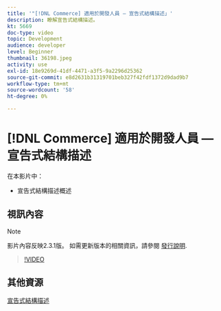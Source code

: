 ```yaml
---
title: '"[!DNL Commerce] 適用於開發人員 — 宣告式結構描述」'
description: 瞭解宣告式結構描述。
kt: 5669
doc-type: video
topic: Development
audience: developer
level: Beginner
thumbnail: 36198.jpeg
activity: use
exl-id: 18e9269d-41df-4471-a3f5-9a2296d25362
source-git-commit: e8d2631b31319701beb327f42fdf1372d9dad9b7
workflow-type: tm+mt
source-wordcount: '58'
ht-degree: 0%

---
```


# [!DNL Commerce] 適用於開發人員 — 宣告式結構描述

在本影片中：

- 宣告式結構描述概述

## 視訊內容

>[!NOTE]
>
>影片內容反映2.3.1版。 如需更新版本的相關資訊，請參閱 [發行說明](https://experienceleague.adobe.com/docs/commerce-operations/release/notes/overview.html).

>[!VIDEO](https://video.tv.adobe.com/v/36198?quality=12&learn=on)

## 其他資源

[宣告式結構描述](https://developer.adobe.com/commerce/php/development/components/declarative-schema/)
